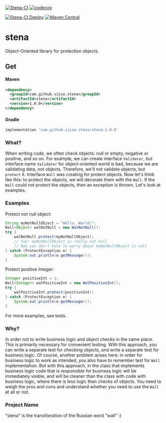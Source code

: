 [![Stena-CI](https://github.com/ViiSE/stena/actions/workflows/main.yml/badge.svg)](https://github.com/ViiSE/stena/actions/workflows/main.yml)
[![codecov](https://codecov.io/gh/viise/stena/branch/main/graph/badge.svg?token=0GPP4HUXXR)](https://codecov.io/gh/viise/stena)

[![Stena-CI Deploy](https://github.com/ViiSE/stena/actions/workflows/deploy.yml/badge.svg)](https://github.com/ViiSE/stena/actions/workflows/deploy.yml)
[![Maven Central](https://img.shields.io/maven-central/v/com.github.viise.stena/stena.svg)](https://maven-badges.herokuapp.com/maven-central/com.github.viise.stena/stena/)

# stena
Object-Oriented library for protection objects.

## Get

#### Maven
```xml
<dependency>
  <groupId>com.github.viise.stena</groupId>
  <artifactId>stena</artifactId>
  <version>1.0.0</version>
</dependency>
```

#### Gradle
```groovy
implementation 'com.github.viise.stena:stena:1.0.0'
```

### What?
When writing code, we often check objects: null or empty, negative or positive, and so on. For example, we can create
interface `Validator`, but interface name `Validator` for object-oriented world is bad, because we are validating data, 
not objects. Therefore, we'll not validate objects, but `protect` it. Interface `Wall` was creating for protect objects.
Now let's think like this: to protect the objects, we will decorate them with the `Wall`. If the `Wall` could not 
protect the objects, then an exception is thrown. Let's look at examples.

### Examples
Protect not null object:
```java
String myNotNullObject = "Hello, World!";
Wall<Object> walNotNull = new WalNotNull();
try {
    walNotNull.protect(myNotNullObject);
    // Yay! myNotNullObject is really not null
    // Now you don't have to worry about myNotNullObject is null
} catch (ProtectException e) {
    System.out.println(e.getMessage());
}
```

Protect positive Integer:
```java
Integer positiveInt = 1;
Wall<Integer> walPositiveInt = new WalPositiveInt();
try {
    walPositiveInt.protect(positiveInt);
} catch (ProtectException e) {
    System.out.println(e.getMessage());
}
```

For more examples, see tests.

### Why?
In order not to write business logic and object checks in the same place. This is primarily necessary for convenient 
testing. With this approach, you can write a separate test for checking objects, and write a separate test for business 
logic. Of course, another problem arises here: in order for business logic to work as intended, you also have to 
remember test for `Wall` implementation. But with this approach, in the class that implements business logic code 
that is responsible for business logic will be immediately visible, and will be cleaner than the class with code with 
business logic, where there is less logic than checks of objects. You need to weigh the pros and cons and understand 
whether you need to use the `Wall` at all or not.

### Project Name
"stena" is the transliteration of the Russian word "wall" :)
